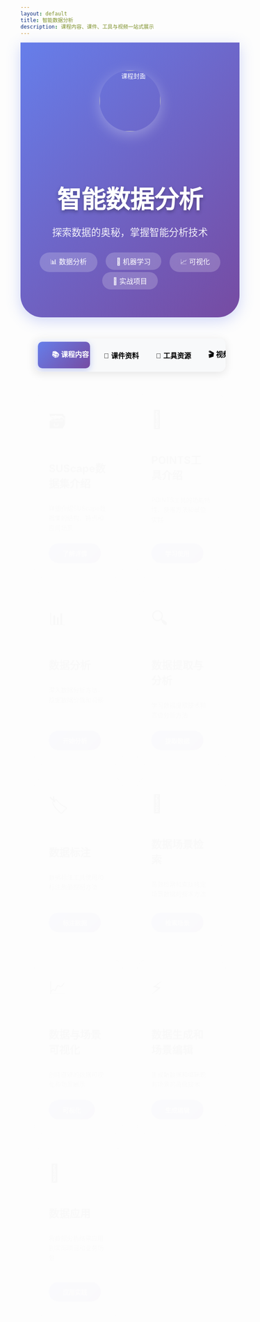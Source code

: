 ```yaml
---
layout: default
title: 智能数据分析
description: 课程内容、课件、工具与视频一站式展示
---
```


<meta name="viewport" content="width=device-width, initial-scale=1.0, maximum-scale=1.0, user-scalable=no">

<style>
.hero-section {
  background: linear-gradient(135deg, #667eea 0%, #764ba2 100%);
  padding: 4rem 2rem;
  text-align: center;
  color: white;
  border-radius: 0 0 50px 50px;
  box-shadow: 0 8px 32px rgba(102, 126, 234, 0.3);
  margin-bottom: 3rem;
}

.hero-section img {
  width: 140px;
  height: 140px;
  border-radius: 50%;
  box-shadow: 0 8px 32px rgba(255, 255, 255, 0.3);
  margin-bottom: 2rem;
  object-fit: cover;
}

.hero-title {
  font-size: 3.5rem;
  font-weight: 800;
  margin-bottom: 1rem;
  text-shadow: 0 4px 8px rgba(0, 0, 0, 0.3);
}

.hero-subtitle {
  font-size: 1.4rem;
  font-weight: 300;
  opacity: 0.9;
  margin-bottom: 2rem;
}

.badge {
  background: rgba(255, 255, 255, 0.2);
  border-radius: 25px;
  padding: 0.5rem 1.5rem;
  font-size: 1rem;
  margin: 0 0.5rem;
  display: inline-block;
  backdrop-filter: blur(10px);
}

.tabs-container {
  max-width: 1400px;
  margin: 0 auto;
  padding: 0 2rem;
}

.tabs {
  display: flex;
  background: #f8f9fa;
  border-radius: 15px;
  padding: 8px;
  margin-bottom: 2rem;
  box-shadow: 0 4px 20px rgba(0, 0, 0, 0.1);
  overflow-x: auto;
}

.tab-button {
  flex: 1;
  padding: 1rem 2rem;
  border: none;
  background: transparent;
  border-radius: 10px;
  cursor: pointer;
  font-weight: 600;
  font-size: 1rem;
  transition: all 0.3s ease;
  white-space: nowrap;
  min-width: 120px;
}

.tab-button.active {
  background: linear-gradient(135deg, #667eea 0%, #764ba2 100%);
  color: white;
  box-shadow: 0 4px 15px rgba(102, 126, 234, 0.4);
}

.tab-button:hover:not(.active) {
  background: #e9ecef;
}

.tab-content {
  display: none;
  animation: fadeIn 0.5s ease-in-out;
}

.tab-content.active {
  display: block;
}

@keyframes fadeIn {
  from { opacity: 0; transform: translateY(20px); }
  to { opacity: 1; transform: translateY(0); }
}

.content-grid {
  display: grid;
  grid-template-columns: repeat(3, 1fr);
  gap: 2rem;
  margin-top: 2rem;
}

@media (max-width: 1024px) {
  .content-grid {
    grid-template-columns: repeat(2, 1fr);
  }
}

@media (max-width: 768px) {
  .content-grid {
    grid-template-columns: 1fr;
  }
  
  .tabs-container {
    padding: 1rem;
    margin: 0 1rem;
  }
  
  .card {
    padding: 1.5rem;
    min-height: auto;
  }
  
  .card-title {
    font-size: 1.3rem;
  }
  
  .card-icon {
    font-size: 2rem;
  }
  
  .btn-primary, .btn-secondary {
    padding: 0.7rem 1.5rem;
    font-size: 0.9rem;
    width: 100%;
    text-align: center;
    margin-bottom: 0.5rem;
  }
}

@media (max-width: 480px) {
  .tabs-container {
    margin: 0 0.5rem;
    padding: 0.5rem;
  }
  
  .tab-nav {
    flex-wrap: wrap;
    gap: 0.5rem;
  }
  
  .tab-button {
    font-size: 0.8rem;
    padding: 0.5rem 1rem;
    min-width: auto;
    flex: 1 1 calc(50% - 0.25rem);
  }
  
  .card {
    padding: 1rem;
    margin-bottom: 1rem;
  }
  
  .card-title {
    font-size: 1.2rem;
  }
  
  .hero h1 {
    font-size: 2rem;
  }
  
  .hero p {
    font-size: 1rem;
  }
}

/* iPhone 特殊优化 */
@media only screen and (max-width: 375px) {
  .hero-section {
    padding: 2rem 1rem;
  }
  
  .tabs-container {
    margin: 0 0.25rem;
  }
  
  .tab-button {
    font-size: 0.75rem;
    padding: 0.4rem 0.8rem;
  }
  
  .content-grid {
    gap: 1rem;
  }
  
  .card {
    padding: 0.8rem;
  }
  
  .card-icon {
    font-size: 1.8rem;
  }
  
  .card-title {
    font-size: 1.1rem;
  }
  
  .card-desc {
    font-size: 0.9rem;
    line-height: 1.5;
  }
}

.card {
  background: white;
  border-radius: 20px;
  padding: 2rem;
  box-shadow: 0 8px 30px rgba(0, 0, 0, 0.1);
  transition: transform 0.3s ease, box-shadow 0.3s ease;
  border: 1px solid #f0f0f0;
  min-height: 320px;
  display: flex;
  flex-direction: column;
  justify-content: space-between;
}
}

.card:hover {
  transform: translateY(-5px);
  box-shadow: 0 15px 40px rgba(0, 0, 0, 0.15);
}

.card-icon {
  font-size: 2.5rem;
  margin-bottom: 1rem;
  display: block;
}

.card-title {
  font-size: 1.5rem;
  font-weight: 700;
  margin-bottom: 1rem;
  color: #333;
}

.card-desc {
  color: #666;
  line-height: 1.6;
  margin-bottom: 1.5rem;
  flex-grow: 1;
}

.card-footer {
  margin-top: auto;
}

.btn-primary {
  background: linear-gradient(135deg, #667eea 0%, #764ba2 100%);
  color: white;
  padding: 0.8rem 2rem;
  border-radius: 25px;
  text-decoration: none;
  font-weight: 600;
  display: inline-block;
  transition: all 0.3s ease;
  box-shadow: 0 4px 15px rgba(102, 126, 234, 0.3);
}

.btn-primary:hover {
  transform: translateY(-2px);
  box-shadow: 0 8px 25px rgba(102, 126, 234, 0.4);
  color: white;
  text-decoration: none;
}

.btn-secondary {
  background: white;
  color: #667eea;
  padding: 0.8rem 2rem;
  border-radius: 25px;
  text-decoration: none;
  font-weight: 600;
  display: inline-block;
  transition: all 0.3s ease;
  border: 2px solid #667eea;
  margin: 0.5rem;
}

.btn-secondary:hover {
  background: #667eea;
  color: white;
  text-decoration: none;
}

.video-container {
  background: white;
  border-radius: 20px;
  padding: 1.5rem;
  box-shadow: 0 8px 30px rgba(0, 0, 0, 0.1);
  margin-bottom: 2rem;
}

.video-grid {
  display: grid;
  grid-template-columns: repeat(auto-fit, minmax(400px, 1fr));
  gap: 2rem;
}

.responsive-video {
  position: relative;
  padding-bottom: 56.25%;
  height: 0;
  overflow: hidden;
  border-radius: 15px;
}

.responsive-video iframe {
  position: absolute;
  top: 0;
  left: 0;
  width: 100%;
  height: 100%;
}
</style>

<!-- Hero Section -->
<div class="hero-section">
  <img src="https://images.unsplash.com/photo-1461749280684-dccba630e2f6?auto=format&fit=crop&w=800&q=80" alt="课程封面">
  <h1 class="hero-title">智能数据分析</h1>
  <p class="hero-subtitle">探索数据的奥秘，掌握智能分析技术</p>
  <div>
    <span class="badge">📊 数据分析</span>
    <span class="badge">🤖 机器学习</span>
    <span class="badge">📈 可视化</span>
    <span class="badge">🔬 实战项目</span>
  </div>
</div>

<!-- Tabs Container -->
<div class="tabs-container">
  <div class="tabs">
    <button class="tab-button active" onclick="openTab(event, 'course-content')">📚 课程内容</button>
    <button class="tab-button" onclick="openTab(event, 'materials')">📂 课件资料</button>
    <button class="tab-button" onclick="openTab(event, 'tools')">🔧 工具资源</button>
    <button class="tab-button" onclick="openTab(event, 'videos')">🎬 视频教程</button>
    <button class="tab-button" onclick="openTab(event, 'projects')">🚀 实战项目</button>
  </div>

  <!-- Tab Content: 课程内容 -->
  <div id="course-content" class="tab-content active">
    <div class="content-grid">
      <div class="card">
        <span class="card-icon">🗃️</span>
        <h3 class="card-title">SUScape数据集介绍</h3>
        <p class="card-desc">详细介绍SUScape数据集的结构、特点和应用场景</p>
        <div class="card-footer">
          <a href="modules/suscape-dataset.html" class="btn-primary">了解详情</a>
        </div>
      </div>
      <div class="card">
        <span class="card-icon">🔧</span>
        <h3 class="card-title">POINTS工具介绍</h3>
        <p class="card-desc">POINTS工具的功能特性、使用方法和最佳实践</p>
        <div class="card-footer">
          <a href="modules/points-tool.html" class="btn-primary">学习使用</a>
        </div>
      </div>
      <div class="card">
        <span class="card-icon">📊</span>
        <h3 class="card-title">数据分析</h3>
        <p class="card-desc">深入数据分析方法，挖掘数据价值和洞察</p>
        <div class="card-footer">
          <a href="modules/data-analysis.html" class="btn-primary">开始分析</a>
        </div>
      </div>
      <div class="card">
        <span class="card-icon">🔍</span>
        <h3 class="card-title">数据提取与分析</h3>
        <p class="card-desc">学习数据提取技术和高级分析方法</p>
        <div class="card-footer">
          <a href="modules/data-extraction.html" class="btn-primary">提取数据</a>
        </div>
      </div>
      <div class="card">
        <span class="card-icon">🏷️</span>
        <h3 class="card-title">数据标注</h3>
        <p class="card-desc">数据标注工具使用和标注质量控制方法</p>
        <div class="card-footer">
          <a href="modules/data-annotation.html" class="btn-primary">标注数据</a>
        </div>
      </div>
      <div class="card">
        <span class="card-icon">🔎</span>
        <h3 class="card-title">数据场景检索</h3>
        <p class="card-desc">高效检索和查找特定场景数据的技术方法</p>
        <div class="card-footer">
          <a href="modules/scene-retrieval.html" class="btn-primary">检索场景</a>
        </div>
      </div>
      <div class="card">
        <span class="card-icon">📈</span>
        <h3 class="card-title">数据与场景可视化</h3>
        <p class="card-desc">创建直观的数据可视化和场景展示</p>
        <div class="card-footer">
          <a href="modules/data-visualization.html" class="btn-primary">可视化</a>
        </div>
      </div>
      <div class="card">
        <span class="card-icon">⚡</span>
        <h3 class="card-title">数据生成和场景编辑</h3>
        <p class="card-desc">生成新数据和编辑现有场景的高级技术</p>
        <div class="card-footer">
          <a href="modules/data-generation.html" class="btn-primary">生成编辑</a>
        </div>
      </div>
      <div class="card">
        <span class="card-icon">🚀</span>
        <h3 class="card-title">数据应用</h3>
        <p class="card-desc">将数据分析结果应用到实际项目和业务场景</p>
        <div class="card-footer">
          <a href="modules/data-application.html" class="btn-primary">应用实践</a>
        </div>
      </div>
    </div>
  <!-- </div>
      <div class="card">
        <span class="card-icon">📊</span>
        <h3 class="card-title">第八章：数据可视化</h3>
        <p class="card-desc">使用Python和R创建精美的图表和交互式可视化</p>
        <a href="chapters/chapter4.html" class="btn-primary">开始学习</a>
      </div>
    </div>
  </div> -->

  <!-- Tab Content: 课件资料 -->
  <div id="materials" class="tab-content">
    <div class="content-grid">
      <div class="card">
        <span class="card-icon">📖</span>
        <h3 class="card-title">PPT课件</h3>
        <p class="card-desc">完整的课程幻灯片，包含理论知识和案例分析</p>
        <a href="assets/slides/chapter1.pdf" class="btn-secondary">第一章 PPT</a>
        <a href="assets/slides/chapter2.pdf" class="btn-secondary">第二章 PPT</a>
        <a href="assets/slides/chapter3.pdf" class="btn-secondary">第三章 PPT</a>
        <a href="assets/slides/chapter4.pdf" class="btn-secondary">第四章 PPT</a>
      </div>
      <div class="card">
        <span class="card-icon">📝</span>
        <h3 class="card-title">实验手册</h3>
        <p class="card-desc">详细的实验指导和代码示例</p>
        <a href="assets/lab-manual.pdf" class="btn-primary">下载手册</a>
      </div>
      <div class="card">
        <span class="card-icon">📚</span>
        <h3 class="card-title">参考资料</h3>
        <p class="card-desc">推荐教材和扩展阅读资料</p>
        <a href="resources/references.html" class="btn-primary">查看资料</a>
      </div>
    </div>
  </div>

  <!-- Tab Content: 工具资源 -->
  <div id="tools" class="tab-content">
    <div class="content-grid">
      <div class="card">
        <span class="card-icon">🐍</span>
        <h3 class="card-title">Python环境</h3>
        <p class="card-desc">完整的Python数据分析环境配置指南</p>
        <a href="https://www.anaconda.com/" target="_blank" class="btn-secondary">Anaconda</a>
        <a href="https://jupyter.org/" target="_blank" class="btn-secondary">Jupyter</a>
      </div>
      <div class="card">
        <span class="card-icon">🌐</span>
        <h3 class="card-title">在线平台</h3>
        <p class="card-desc">无需安装，直接在浏览器中编写和运行代码</p>
        <a href="https://colab.research.google.com/" target="_blank" class="btn-secondary">Google Colab</a>
        <a href="https://www.kaggle.com/" target="_blank" class="btn-secondary">Kaggle</a>
      </div>
      <div class="card">
        <span class="card-icon">📊</span>
        <h3 class="card-title">数据源</h3>
        <p class="card-desc">高质量的公开数据集</p>
        <a href="https://www.kaggle.com/datasets" target="_blank" class="btn-secondary">Kaggle Datasets</a>
        <a href="https://archive.ics.uci.edu/ml/index.php" target="_blank" class="btn-secondary">UCI ML Repository</a>
      </div>
    </div>
  </div>

  <!-- Tab Content: 视频教程 -->
  <div id="videos" class="tab-content">
    <div class="video-grid">
      <div class="video-container">
        <h3>🎯 课程介绍</h3>
        <div class="responsive-video">
          <iframe src="https://www.bilibili.com/video/BV1xxxxxx" frameborder="0" allowfullscreen></iframe>
        </div>
      </div>
      <div class="video-container">
        <h3>🔥 Python数据分析实战</h3>
        <div class="responsive-video">
          <iframe src="https://www.youtube.com/embed/xxxxxxx" frameborder="0" allowfullscreen></iframe>
        </div>
      </div>
    </div>
  </div>

  <!-- Tab Content: 实战项目 -->
  <div id="projects" class="tab-content">
    <div class="content-grid">
      <div class="card">
        <span class="card-icon">🏠</span>
        <h3 class="card-title">房价预测项目</h3>
        <p class="card-desc">使用机器学习算法预测房价，涵盖数据清洗、特征工程、模型训练等完整流程</p>
        <a href="projects/house-price-prediction.html" class="btn-primary">查看项目</a>
      </div>
      <div class="card">
        <span class="card-icon">🛍️</span>
        <h3 class="card-title">电商用户行为分析</h3>
        <p class="card-desc">分析用户购买行为，构建用户画像和推荐系统</p>
        <a href="projects/ecommerce-analysis.html" class="btn-primary">查看项目</a>
      </div>
      <div class="card">
        <span class="card-icon">📈</span>
        <h3 class="card-title">股票市场分析</h3>
        <p class="card-desc">时间序列分析与预测，技术指标计算和可视化</p>
        <a href="projects/stock-analysis.html" class="btn-primary">查看项目</a>
      </div>
    </div>
  </div>
</div>

<script>
function openTab(evt, tabName) {
  var i, tabcontent, tablinks;
  
  // Hide all tab content
  tabcontent = document.getElementsByClassName("tab-content");
  for (i = 0; i < tabcontent.length; i++) {
    tabcontent[i].classList.remove("active");
  }
  
  // Remove active class from all buttons
  tablinks = document.getElementsByClassName("tab-button");
  for (i = 0; i < tablinks.length; i++) {
    tablinks[i].classList.remove("active");
  }
  
  // Show selected tab and mark button as active
  document.getElementById(tabName).classList.add("active");
  evt.currentTarget.classList.add("active");
}
</script>
